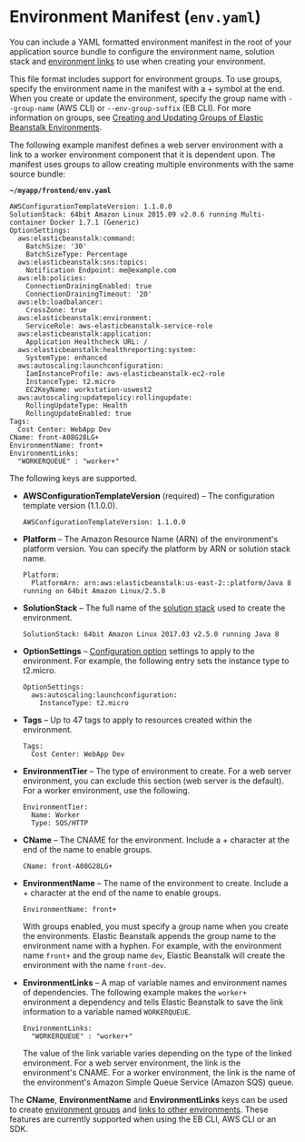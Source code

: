 # Environment Manifest \(`env.yaml`\)<a name="environment-cfg-manifest"></a>

You can include a YAML formatted environment manifest in the root of your application source bundle to configure the environment name, solution stack and [environment links](environment-cfg-links.md) to use when creating your environment\.

This file format includes support for environment groups\. To use groups, specify the environment name in the manifest with a \+ symbol at the end\. When you create or update the environment, specify the group name with `--group-name` \(AWS CLI\) or `--env-group-suffix` \(EB CLI\)\. For more information on groups, see [Creating and Updating Groups of Elastic Beanstalk Environments](environment-mgmt-compose.md)\.

The following example manifest defines a web server environment with a link to a worker environment component that it is dependent upon\. The manifest uses groups to allow creating multiple environments with the same source bundle:

**`~/myapp/frontend/env.yaml`**

```
AWSConfigurationTemplateVersion: 1.1.0.0
SolutionStack: 64bit Amazon Linux 2015.09 v2.0.6 running Multi-container Docker 1.7.1 (Generic)
OptionSettings:
  aws:elasticbeanstalk:command:
    BatchSize: '30'
    BatchSizeType: Percentage
  aws:elasticbeanstalk:sns:topics:
    Notification Endpoint: me@example.com
  aws:elb:policies:
    ConnectionDrainingEnabled: true
    ConnectionDrainingTimeout: '20'
  aws:elb:loadbalancer:
    CrossZone: true
  aws:elasticbeanstalk:environment:
    ServiceRole: aws-elasticbeanstalk-service-role
  aws:elasticbeanstalk:application:
    Application Healthcheck URL: /
  aws:elasticbeanstalk:healthreporting:system:
    SystemType: enhanced
  aws:autoscaling:launchconfiguration:
    IamInstanceProfile: aws-elasticbeanstalk-ec2-role
    InstanceType: t2.micro
    EC2KeyName: workstation-uswest2
  aws:autoscaling:updatepolicy:rollingupdate:
    RollingUpdateType: Health
    RollingUpdateEnabled: true
Tags:
  Cost Center: WebApp Dev
CName: front-A08G28LG+
EnvironmentName: front+
EnvironmentLinks:
  "WORKERQUEUE" : "worker+"
```

The following keys are supported\.
+ **AWSConfigurationTemplateVersion** \(required\) – The configuration template version \(1\.1\.0\.0\)\.

  ```
  AWSConfigurationTemplateVersion: 1.1.0.0
  ```
+ **Platform** – The Amazon Resource Name \(ARN\) of the environment's platform version\. You can specify the platform by ARN or solution stack name\.

  ```
  Platform:
    PlatformArn: arn:aws:elasticbeanstalk:us-east-2::platform/Java 8 running on 64bit Amazon Linux/2.5.0
  ```
+ **SolutionStack** – The full name of the [solution stack](concepts.platforms.md) used to create the environment\.

  ```
  SolutionStack: 64bit Amazon Linux 2017.03 v2.5.0 running Java 8
  ```
+ **OptionSettings** – [Configuration option](command-options.md) settings to apply to the environment\. For example, the following entry sets the instance type to t2\.micro\.

  ```
  OptionSettings:
    aws:autoscaling:launchconfiguration:
      InstanceType: t2.micro
  ```
+ **Tags** – Up to 47 tags to apply to resources created within the environment\.

  ```
  Tags:
    Cost Center: WebApp Dev
  ```
+ **EnvironmentTier** – The type of environment to create\. For a web server environment, you can exclude this section \(web server is the default\)\. For a worker environment, use the following\.

  ```
  EnvironmentTier:
    Name: Worker
    Type: SQS/HTTP
  ```
+ **CName** – The CNAME for the environment\. Include a \+ character at the end of the name to enable groups\.

  ```
  CName: front-A08G28LG+
  ```
+ **EnvironmentName** – The name of the environment to create\. Include a \+ character at the end of the name to enable groups\.

  ```
  EnvironmentName: front+
  ```

  With groups enabled, you must specify a group name when you create the environments\. Elastic Beanstalk appends the group name to the environment name with a hyphen\. For example, with the environment name `front+` and the group name `dev`, Elastic Beanstalk will create the environment with the name `front-dev`\.
+ **EnvironmentLinks** – A map of variable names and environment names of dependencies\. The following example makes the `worker+` environment a dependency and tells Elastic Beanstalk to save the link information to a variable named `WORKERQUEUE`\.

  ```
  EnvironmentLinks:
    "WORKERQUEUE" : "worker+"
  ```

  The value of the link variable varies depending on the type of the linked environment\. For a web server environment, the link is the environment's CNAME\. For a worker environment, the link is the name of the environment's Amazon Simple Queue Service \(Amazon SQS\) queue\.

The **CName**, **EnvironmentName** and **EnvironmentLinks** keys can be used to create [environment groups](environment-mgmt-compose.md) and [links to other environments](environment-cfg-links.md)\. These features are currently supported when using the EB CLI, AWS CLI or an SDK\.